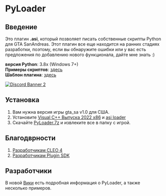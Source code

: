 # PyLoader

## Введение

Это плагин **.asi**, который позволяет писать собственные скрипты Python для GTA SanAndreas.  Этот плагин все еще находится на ранних стадиях разработки, поэтому, если вы обнаружите ошибки или у вас есть предложения по добавлению нового функционала, дайте мне знать :) 

**версия Python**: 3.8x \(Windows 7+\)  
**Примеры скриптов**: [здесь](https://github.com/user-grinch/PyLoaderSA/tree/master/examples)  
**Шаблон плагина**: [здесь](https://github.com/user-grinch/PyLoaderSA/tree/plugin-template)  

[![Discord Banner 2](https://discordapp.com/api/guilds/689515979847237649/widget.png?style=banner2)](https://discord.com/invite/ZzW7kmf)

## Установка

1. Вам нужна версия игры gta_sa v1.0 для США.
2. Установите [Visual C++ Выпуска 2022 x86](https://aka.ms/vs/17/release/vc_redist.x86.exe) и [asi loader](https://www.gtagarage.com/mods/show.php?id=21709)
3. Скачайте [PyLoader.7z](https://github.com/user-grinch/PyLoaderSA/releases) и извлеките все в папку с игрой.

## Благодврности

1. [Разработчикам CLEO 4](https://github.com/cleolibrary/CLEO4)
2. [ Разработчикам Plugin SDK](https://github.com/DK22Pac/plugin-sdk)


## Разработчики

В новой [Вики](https://github.com/user-grinch/PyLoaderSA/wiki/)
 есть подробная информация о PyLoader, а также несколько примеров.

